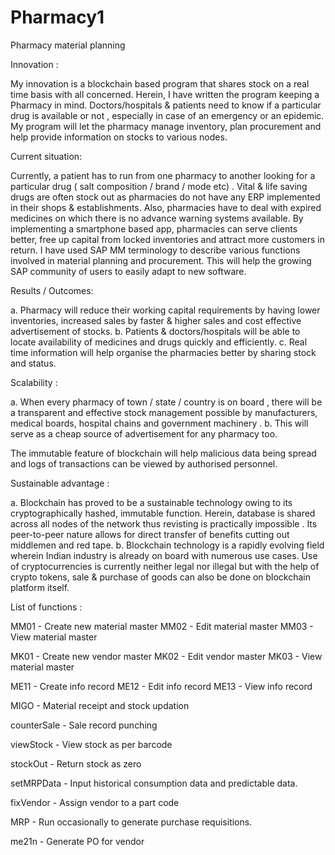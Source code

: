 # Pharmacy1
Pharmacy material planning

Innovation :

My innovation is a blockchain based program that shares stock on a real time basis with all concerned. Herein, I have written the program keeping a Pharmacy in mind. Doctors/hospitals & patients need to know if a particular drug is available or not , especially in case of an emergency or an epidemic. 
My program will let the pharmacy manage inventory, plan procurement and help provide information on stocks to various nodes.

Current situation:

Currently, a patient has to run from one pharmacy to another looking for a particular drug ( salt composition / brand / mode etc) . Vital & life saving drugs are often stock out as pharmacies do not have any ERP implemented in their shops & establishments. Also, pharmacies have to deal with expired medicines on which there is no advance warning systems available.
By implementing a smartphone based app, pharmacies can serve clients better, free up capital from locked inventories and attract more customers in return.
I have used SAP MM terminology to describe various functions involved in material planning and procurement. This will help the growing SAP community of users to easily adapt to new software.

Results / Outcomes:

a. Pharmacy will reduce their working capital requirements by having lower inventories, increased sales by faster & higher sales and cost effective advertisement of stocks.
b. Patients & doctors/hospitals will be able to locate availability of medicines and drugs quickly and efficiently.
c. Real time information will help organise the pharmacies better by sharing stock and status.

Scalability :

a. When every pharmacy of town / state / country is on board , there will be a transparent and effective stock management possible by manufacturers, medical boards, hospital chains and government machinery .
b. This will serve as a cheap source of advertisement for any pharmacy too.

The immutable feature of blockchain will help malicious data being spread and logs of transactions can be viewed by authorised personnel. 

Sustainable advantage :

a. Blockchain has proved to be a sustainable technology owing to its cryptographically hashed, immutable function. Herein, database is shared across all nodes of the network thus revisting is practically impossible . Its peer-to-peer nature allows for direct transfer of benefits cutting out middlemen and red tape.
b. Blockchain technology is a rapidly evolving field wherein Indian industry is already on board with numerous use cases. Use of cryptocurrencies is currently neither legal nor illegal but with the help of crypto tokens, sale & purchase of goods can also be done on blockchain platform itself.

List of functions :

MM01 - Create new material master
MM02 - Edit material master
MM03 - View material master

MK01 - Create new vendor master
MK02 - Edit vendor master
MK03 - View material master

ME11 - Create info record
ME12 - Edit info record
ME13 - View info record

MIGO - Material receipt and stock updation

counterSale - Sale record punching

viewStock - View stock as per barcode

stockOut - Return stock as zero 

setMRPData - Input historical consumption data and predictable data.

fixVendor - Assign vendor to a part code 

MRP - Run occasionally to generate purchase requisitions.

me21n - Generate PO for vendor
